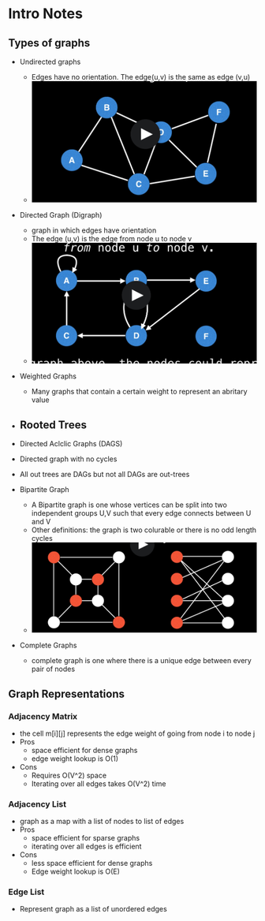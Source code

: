 # Intro Notes


## Types of graphs

- Undirected graphs
  - Edges have no orientation. The edge(u,v) is the same as edge (v,u)
  - ![](img/2022-01-04-14-05-46.png)
- Directed Graph (Digraph)
  - graph in which edges have orientation
  - The edge (u,v) is the edge from node u to node v
  - ![](img/2022-01-04-14-06-54.png)
- Weighted Graphs 
  - Many graphs that contain a certain weight to represent an abritary value 

- Rooted Trees 
  - 

- Directed Aclclic Graphs (DAGS)
 - Directed graph with no cycles 
 - All out trees are DAGs but not all DAGs are out-trees 

- Bipartite Graph 
  - A Bipartite graph is one whose vertices can be split into two independent groups U,V such that every edge connects between U and V 
  - Other definitions: the graph is two colurable or there is no odd length cycles
  - ![](img/2022-01-04-14-10-32.png)

- Complete Graphs 
  - complete graph is one where there is a unique edge between every pair of nodes

## Graph Representations 

### Adjacency Matrix 

- the cell m[i][j] represents the edge weight of going from node i to node j
- Pros 
  - space efficient for dense graphs 
  - edge weight lookup is O(1)
- Cons 
  - Requires O(V^2) space
  - Iterating over all edges takes O(V^2) time 

### Adjacency List 

- graph as a map with a list of nodes to list of edges 
- Pros 
  - space efficient for sparse graphs 
  - iterating over all edges is efficient
- Cons 
  - less space efficient for dense graphs
  - Edge weight lookup is O(E)

### Edge List

- Represent graph as a list of unordered edges 


